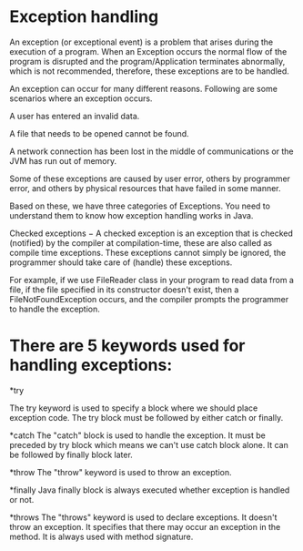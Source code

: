Exception handling
==

An exception (or exceptional event) is a problem that arises during the execution of a program. When an Exception occurs the normal 
flow of the program is disrupted and the program/Application terminates abnormally, which is not 
recommended, therefore, these exceptions are to be handled.

An exception can occur for many different reasons. Following are some scenarios where an exception occurs.

A user has entered an invalid data.

A file that needs to be opened cannot be found.

A network connection has been lost in the middle of communications or the JVM has run out of memory.

Some of these exceptions are caused by user error, others by programmer error, and others by physical resources that have failed in 
some manner.

Based on these, we have three categories of Exceptions. You need to understand them to know how exception handling works in Java.

Checked exceptions − A checked exception is an exception that is checked (notified) by the compiler at compilation-time, these are 
also called as compile time exceptions. These exceptions cannot simply be ignored, the programmer should take care of (handle) these
exceptions.

For example, if we use FileReader class in your program to read data from a file, if the file specified in its constructor doesn't
exist, then a FileNotFoundException occurs, and the compiler prompts the programmer to handle the exception.

There are 5 keywords used for handling exceptions:
 ==
 

*try
  
The try keyword is used to specify a block where we should place exception code. The try block must be followed by either catch or
finally.

*catch
The "catch" block is used to handle the exception. It must be preceded by try block which means we can't use catch block alone. 
It can be followed by finally block later.

*throw
The "throw" keyword is used to throw an exception.

*finally
Java finally block is always executed whether exception is handled or not.

*throws
The "throws" keyword is used to declare exceptions. It doesn't throw an exception. It specifies that there may occur an exception
in the method. It is always used with method 
signature.
